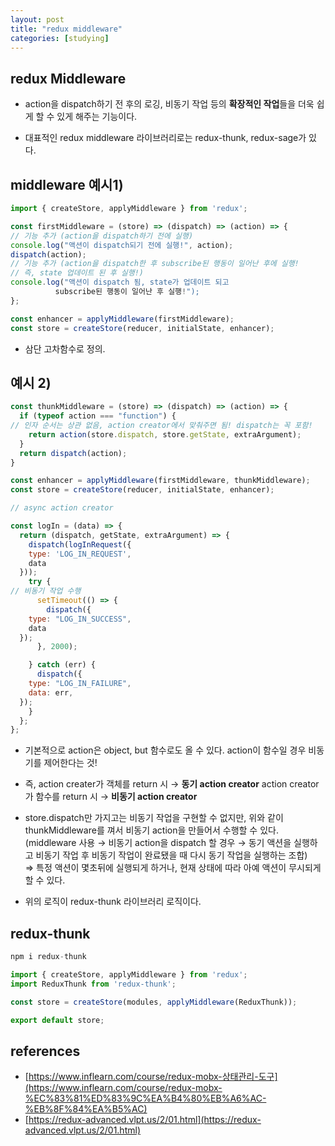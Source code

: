 ```yaml
---
layout: post
title: "redux middleware"
categories: [studying]
---
```

## redux Middleware
- action을 dispatch하기 전 후의 로깅, 비동기 작업 등의 **확장적인 작업**들을 더욱 쉽게 할 수 있게 해주는 기능이다. 

- 대표적인 redux middleware 라이브러리로는 redux-thunk, redux-sage가 있다.

## middleware 예시1)

```jsx
import { createStore, applyMiddleware } from 'redux';

const firstMiddleware = (store) => (dispatch) => (action) => {
// 기능 추가 (action을 dispatch하기 전에 실행)
console.log("액션이 dispatch되기 전에 실행!", action);
dispatch(action);
// 기능 추가 (action을 dispatch한 후 subscribe된 행동이 일어난 후에 실행! 
// 즉, state 업데이트 된 후 실행!)
console.log("액션이 dispatch 됨, state가 업데이트 되고
          subscribe된 행동이 일어난 후 실행!");
};

const enhancer = applyMiddleware(firstMiddleware);
const store = createStore(reducer, initialState, enhancer);
```
- 삼단 고차함수로 정의.

## 예시 2)

```jsx
const thunkMiddleware = (store) => (dispatch) => (action) => {
  if (typeof action === "function") {
// 인자 순서는 상관 없음, action creator에서 맞춰주면 됨! dispatch는 꼭 포함!
    return action(store.dispatch, store.getState, extraArgument);
  }
  return dispatch(action);
}

const enhancer = applyMiddleware(firstMiddleware, thunkMiddleware);
const store = createStore(reducer, initialState, enhancer);
```

```jsx
// async action creator

const logIn = (data) => {
  return (dispatch, getState, extraArgument) => {
    dispatch(logInRequest({
    type: 'LOG_IN_REQUEST',
    data
  }));
    try {
// 비동기 작업 수행
      setTimeout(() => {
        dispatch({
    type: "LOG_IN_SUCCESS",
    data
  });
      }, 2000);

    } catch (err) {
      dispatch({
    type: "LOG_IN_FAILURE",
    data: err,
  });
    }
  };
};
```

- 기본적으로 action은 object, but 함수로도 올 수 있다. action이 함수일 경우 비동기를 제어한다는 것!

- 즉, action creater가 객체를 return 시 → **동기 action creator**
      action creator가 함수를 return 시 → **비동기 action creator**
- store.dispatch만 가지고는 비동기 작업을 구현할 수 없지만, 위와 같이 thunkMiddleware를 껴서 비동기 action을 만들어서 수행할 수 있다.  
(middleware 사용 → 비동기 action을 dispatch 할 경우 → 동기 액션을 실행하고 비동기 작업 후 비동기 작업이 완료됐을 때 다시 동기 작업을 실행하는 조합)  
⇒ 특정 액션이 몇초뒤에 실행되게 하거나, 현재 상태에 따라 아예 액션이 무시되게 할 수 있다.
- 위의 로직이 redux-thunk 라이브러리 로직이다.

## redux-thunk

```jsx
npm i redux-thunk
```

```jsx
import { createStore, applyMiddleware } from 'redux';
import ReduxThunk from 'redux-thunk';

const store = createStore(modules, applyMiddleware(ReduxThunk));

export default store;
```

## references

- [https://www.inflearn.com/course/redux-mobx-상태관리-도구](https://www.inflearn.com/course/redux-mobx-%EC%83%81%ED%83%9C%EA%B4%80%EB%A6%AC-%EB%8F%84%EA%B5%AC)
- [https://redux-advanced.vlpt.us/2/01.html](https://redux-advanced.vlpt.us/2/01.html)